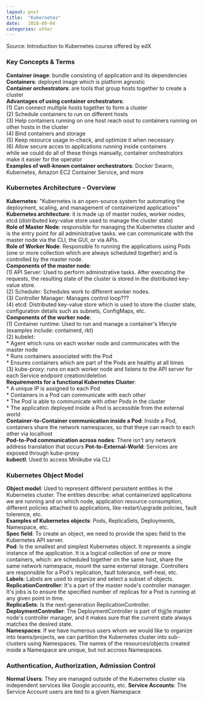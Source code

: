 ```yaml
---
layout: post
title:  "Kubernetes"
date:   2018-09-04 
categories: other
---
```


Source: Introduction to Kubernetes course offered by edX

### Key Concepts & Terms

<b>Container image</b>: bundle consisting of application and its dependencies  
<b>Containers</b>: deployed image which is platform agnostic  
<b>Container orchestrators</b>: are tools that group hosts together to create a cluster  
<b>Advantages of using container orchestrators</b>:  
  (1) Can connect multiple hosts together to form a cluster   
  (2) Schedule containers to run on different hosts  
  (3) Help containers running on one host reach oout to containers running on other hosts in the cluster  
  (4) Bind containers and storage  
  (5) Keep resource usage in-check, and optimize it when necessary  
  (6) Allow secure acces to applications running inside containers  
  while we could do all of these things manually, container orchestrators make it easier for the operator    
<b>Examples of well-known container orchestrators</b>: Docker Swarm, Kubernetes, Amazon EC2 Container Service, and more  

### Kubernetes Architecture - Overview
<b>Kubernetes</b>: "Kubernetes is an open-source system for automating the deployment, scaling, and management of containerized applications"  
<b>Kubernetes architecture</b>: it is made up of master nodes, worker nodes, etcd (distributed key-value store used to manage the cluster state)  
<b>Role of Master Node</b>: responsible for managing the Kubernetes cluster and is the entry point for all administrative tasks. we can communicate with the master node via the CLI, the GUI, or via APIs.  
<b>Role of Worker Node</b>: Responsible fo running the applications using Pods (one or more collection which are always scheduled together) and is controlled by the master node.  
<b>Components of the master node</b>:  
  (1) API Server: Used to perform adminstrative tasks. After executing the requests, the resulting state of the cluster is stored in the distributed key-value store.  
  (2) Scheduler: Schedules work to different worker nodes.  
  (3) Controller Manager: Manages control loop???  
  (4) etcd: Distributed key-value store which is used to store the cluster state, configuration details such as subnets, ConfigMaps, etc.  
<b>Components of the worker node</b>:  
  (1) Container runtime: Used to run and manage a container's lifecyle (examples include: containerd, rkt)  
  (2) kubelet:  
    * Agent which runs on each worker node and communicates with the master node  
    * Runs containers associated with the Pod  
    * Ensures containers which are part of the Pods are healthy at all times  
  (3) kube-proxy: runs on each worker node and listens to the API server for each Service endpoint creation/deletion  
<b>Requirements for a functional Kubernetes Cluster</b>:  
    * A unique IP is assigned to each Pod  
    * Containers in a Pod can communicate with each other   
    * The Pod is able to communicate with other Pods in the cluster  
    * The application deployed inside a Pod is accessible from the external world  
<b>Container-to-Container communication inside a Pod</b>: Inside a Pod, containers share the network namespaces, so that theye can reach to each other via localhost  
<b>Pod-to-Pod communication across nodes</b>:  There isn't any network address translation that occurs
<b>Pot-to-External-World</b>: Services are exposed through kube-proxy  
<b>kubectl</b>: Used to access Minikube via CLI
   
### Kubernetes Object Model
<b>Object model</b>: Used to represent different persistent entities in the Kubernetes cluster. The entities describe: what containerized applications we are running and on which node, application resource consumption, different policies attached to applications, like restart/upgrade policies, fault tolerence, etc.  
<b>Examples of Kubernetes objects</b>: Pods, ReplicaSets, Deployments, Namespace, etc.  
<b>Spec field</b>: To create an object, we need to provide the spec field to the Kubernetes API server.  
<b>Pod</b>: Is the smallest and simplest Kubernetes object. It represents a single instance of the application. It is a logical collection of one or more containers, which: are scheduled together on the same host, share the same network namespace, mount the same external storage. Controllers are responsible for a Pod's replication, fault tolerance, self-heal, etc.  
<b>Labels</b>: Labels are used to organize and select a subset of objects.  
<b>ReplicationController</b>: It's a part of the master node's controller manager. It's jobs is to ensure the specified number of replicas for a Pod is running at any given point in time.  
<b>ReplicaSets</b>: Is the next-generation ReplicationController.  
<b>DeploymentController</b>: The DeploymentController is part of thjjj1e master node's controller manager, and it makes sure that the current state always matches the desired state.  
<b>Namespaces</b>: If we have numerous users whom we would like to organize into teams/projects, we can partition the Kubernetes cluster into sub-clusters using Namespaces. The names of the resources/objects created inside a Namespace are unique, but not accross Namespaces.  

### Authentication, Authorization, Admission Control
<b>Normal Users</b>: They are managed outside of the Kubernetes cluster via independent services like Google accounts, etc.
<b>Service Accounts</b>: The Service Account users are tied to a given Namespace

